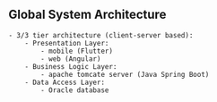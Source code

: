 ## Global System Architecture

    - 3/3 tier architecture (client-server based):
        - Presentation Layer:
            - mobile (Flutter)
            - web (Angular)
        - Business Logic Layer:
            - apache tomcate server (Java Spring Boot)
        - Data Access Layer:
            - Oracle database
